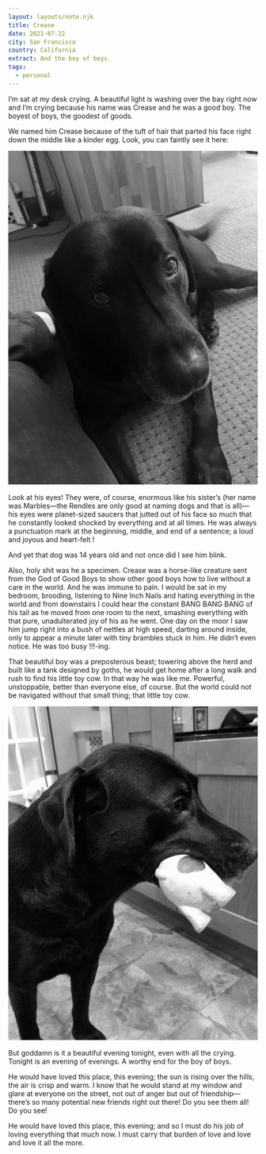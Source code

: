 ```yaml
---
layout: layouts/note.njk
title: Crease
date: 2021-07-22
city: San Francisco
country: California
extract: And the boy of boys.
tags:
  - personal
---
```


I’m sat at my desk crying. A beautiful light is washing over the bay right now and I’m crying because his name was Crease and he was a good boy. The boyest of boys, the goodest of goods.

We named him Crease because of the tuft of hair that parted his face right down the middle like a kinder egg. Look, you can faintly see it here:

![A picture of Crease, looking up at me with those enormously kind eyes](/images/crease-1.jpg)

Look at his eyes! They were, of course, enormous like his sister’s (her name was Marbles—the Rendles are only good at naming dogs and that is all)—his eyes were planet-sized saucers that jutted out of his face so much that he constantly looked shocked by everything and at all times. He was always a punctuation mark at the beginning, middle, and end of a sentence; a loud and joyous and heart-felt !

And yet that dog was 14 years old and not once did I see him blink.

Also, holy shit was he a specimen. Crease was a horse-like creature sent from the God of Good Boys to show other good boys how to live without a care in the world. And he was immune to pain. I would be sat in my bedroom, brooding, listening to Nine Inch Nails and hating everything in the world and from downstairs I could hear the constant BANG BANG BANG of his tail as he moved from one room to the next, smashing everything with that pure, unadulterated joy of his as he went. One day on the moor I saw him jump right into a bush of nettles at high speed, darting around inside, only to appear a minute later with tiny brambles stuck in him. He didn’t even notice. He was too busy !!!-ing.

That beautiful boy was a preposterous beast; towering above the herd and built like a tank designed by goths, he would get home after a long walk and rush to find his little toy cow. In that way he was like me. Powerful, unstoppable, better than everyone else, of course. But the world could not be navigated without that small thing; that little toy cow.

![Crease with his tiny toy cow](/images/crease-2.jpg)

But goddamn is it a beautiful evening tonight, even with all the crying. Tonight is an evening of evenings. A worthy end for the boy of boys.

He would have loved this place, this evening; the sun is rising over the hills, the air is crisp and warm. I know that he would stand at my window and glare at everyone on the street, not out of anger but out of friendship—there’s so many potential new friends right out there! Do you see them all! Do you see!

He would have loved this place, this evening; and so I must do his job of loving everything that much now. I must carry that burden of love and love and love it all the more.
